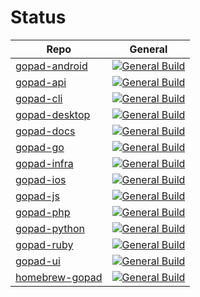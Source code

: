 # Status

| Repo | General |
| --- | --- |
| [gopad-android](https://github.com/gopad/gopad-android) | [![General Build](https://github.com/gopad/gopad-android/actions/workflows/general.yml/badge.svg)](https://github.com/gopad/gopad-android/actions/workflows/general.yml) |
| [gopad-api](https://github.com/gopad/gopad-api) | [![General Build](https://github.com/gopad/gopad-api/actions/workflows/general.yml/badge.svg)](https://github.com/gopad/gopad-api/actions/workflows/general.yml) |
| [gopad-cli](https://github.com/gopad/gopad-cli) | [![General Build](https://github.com/gopad/gopad-cli/actions/workflows/general.yml/badge.svg)](https://github.com/gopad/gopad-cli/actions/workflows/general.yml) |
| [gopad-desktop](https://github.com/gopad/gopad-desktop) | [![General Build](https://github.com/gopad/gopad-desktop/actions/workflows/general.yml/badge.svg)](https://github.com/gopad/gopad-desktop/actions/workflows/general.yml) |
| [gopad-docs](https://github.com/gopad/gopad-docs) | [![General Build](https://github.com/gopad/gopad-docs/actions/workflows/general.yml/badge.svg)](https://github.com/gopad/gopad-docs/actions/workflows/general.yml) |
| [gopad-go](https://github.com/gopad/gopad-go) | [![General Build](https://github.com/gopad/gopad-go/actions/workflows/general.yml/badge.svg)](https://github.com/gopad/gopad-go/actions/workflows/general.yml) |
| [gopad-infra](https://github.com/gopad/gopad-infra) | [![General Build](https://github.com/gopad/gopad-infra/actions/workflows/general.yml/badge.svg)](https://github.com/gopad/gopad-infra/actions/workflows/general.yml) |
| [gopad-ios](https://github.com/gopad/gopad-ios) | [![General Build](https://github.com/gopad/gopad-ios/actions/workflows/general.yml/badge.svg)](https://github.com/gopad/gopad-ios/actions/workflows/general.yml) |
| [gopad-js](https://github.com/gopad/gopad-js) | [![General Build](https://github.com/gopad/gopad-js/actions/workflows/general.yml/badge.svg)](https://github.com/gopad/gopad-js/actions/workflows/general.yml) |
| [gopad-php](https://github.com/gopad/gopad-php) | [![General Build](https://github.com/gopad/gopad-php/actions/workflows/general.yml/badge.svg)](https://github.com/gopad/gopad-php/actions/workflows/general.yml) |
| [gopad-python](https://github.com/gopad/gopad-python) | [![General Build](https://github.com/gopad/gopad-python/actions/workflows/general.yml/badge.svg)](https://github.com/gopad/gopad-python/actions/workflows/general.yml) |
| [gopad-ruby](https://github.com/gopad/gopad-ruby) | [![General Build](https://github.com/gopad/gopad-ruby/actions/workflows/general.yml/badge.svg)](https://github.com/gopad/gopad-ruby/actions/workflows/general.yml) |
| [gopad-ui](https://github.com/gopad/gopad-ui) | [![General Build](https://github.com/gopad/gopad-ui/actions/workflows/general.yml/badge.svg)](https://github.com/gopad/gopad-ui/actions/workflows/general.yml) |
| [homebrew-gopad](https://github.com/gopad/homebrew-gopad) | [![General Build](https://github.com/gopad/homebrew-gopad/actions/workflows/general.yml/badge.svg)](https://github.com/gopad/homebrew-gopad/actions/workflows/general.yml) |
